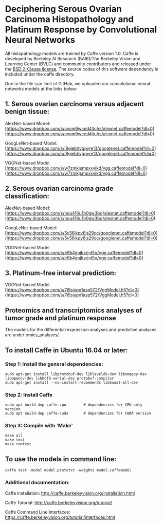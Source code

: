 # Deciphering Serous Ovarian Carcinoma Histopathology and Platinum Response by Convolutional Neural Networks

All histopathology models are trained by Caffe version 1.0. Caffe is developed by Berkeley AI Research (BAIR)/The Berkeley Vision and Learning Center (BVLC) and community contributors and released under the [BSD 2-Clause license](https://github.com/BVLC/caffe/blob/master/LICENSE). The source codes of this software dependency is included under the caffe directory.

Due to the file size limit of GitHub, we uploaded our convolutional neural networks models at the links below:

## 1. Serous ovarian carcinoma versus adjacent benign tissue:
AlexNet-based Model: [https://www.dropbox.com/s/cvom9wced4ltuhs/alexnet.caffemodel?dl=0](https://www.dropbox.com/s/cvom9wced4ltuhs/alexnet.caffemodel?dl=0)

GoogLeNet-based Model: [https://www.dropbox.com/s/l8gjebhvgpyre13/googlenet.caffemodel?dl=0](https://www.dropbox.com/s/l8gjebhvgpyre13/googlenet.caffemodel?dl=0)

VGGNet-based Model: [https://www.dropbox.com/s/w7zmkjsmpxxvikd/vgg.caffemodel?dl=0](https://www.dropbox.com/s/w7zmkjsmpxxvikd/vgg.caffemodel?dl=0)

## 2. Serous ovarian carcinoma grade classification:
AlexNet-based Model: [https://www.dropbox.com/s/nou416u1b0gw3bg/alexnet.caffemodel?dl=0](https://www.dropbox.com/s/nou416u1b0gw3bg/alexnet.caffemodel?dl=0)

GoogLeNet-based Model: [https://www.dropbox.com/s/5v56ikpy6js29oc/googlenet.caffemodel?dl=0](https://www.dropbox.com/s/5v56ikpy6js29oc/googlenet.caffemodel?dl=0)

VGGNet-based Model: [https://www.dropbox.com/s/e9b4gnjksrjnt5o/vgg.caffemodel?dl=0](https://www.dropbox.com/s/e9b4gnjksrjnt5o/vgg.caffemodel?dl=0)

## 3. Platinum-free interval prediction:
VGGNet-based Model: [https://www.dropbox.com/s/7i9siypn1asp572/VggModel.h5?dl=0](https://www.dropbox.com/s/7i9siypn1asp572/VggModel.h5?dl=0)

## Proteomics and transcriptomics analyses of tumor grade and platinum response
The models for the differential expression analyses and predictive analyses are under omics_analyses/.


## To install Caffe in Ubuntu 16.04 or later:
### Step 1: Install the general dependencies:
```
sudo apt-get install libprotobuf-dev libleveldb-dev libsnappy-dev libopencv-dev libhdf5-serial-dev protobuf-compiler
sudo apt-get install --no-install-recommends libboost-all-dev
```

### Step 2: Install Caffe
```
sudo apt build-dep caffe-cpu        # dependencies for CPU-only version
sudo apt build-dep caffe-cuda       # dependencies for CUDA version
```

### Step 3: Compile with 'Make'
```
make all
make test
make runtest
```

## To use the models in command line:
```
caffe test -model model.prototxt -weights model.caffemodel
```

### Additional documentation:
Caffe Installation: http://caffe.berkeleyvision.org/installation.html

Caffe Tutorial: http://caffe.berkeleyvision.org/tutorial/

Caffe Command Line Interfaces: https://caffe.berkeleyvision.org/tutorial/interfaces.html
